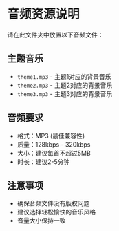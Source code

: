 # 音频资源说明

请在此文件夹中放置以下音频文件：

## 主题音乐
- `theme1.mp3` - 主题1对应的背景音乐
- `theme2.mp3` - 主题2对应的背景音乐
- `theme3.mp3` - 主题3对应的背景音乐

## 音频要求
- 格式：MP3 (最佳兼容性)
- 质量：128kbps - 320kbps
- 大小：建议每首不超过5MB
- 时长：建议2-5分钟

## 注意事项
- 确保音频文件没有版权问题
- 建议选择轻松愉快的音乐风格
- 音量大小保持一致
